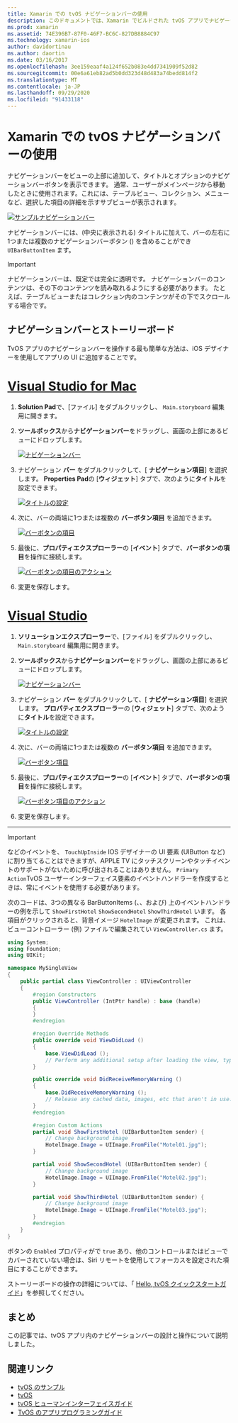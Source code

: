 ```yaml
---
title: Xamarin での tvOS ナビゲーションバーの使用
description: このドキュメントでは、Xamarin でビルドされた tvOS アプリでナビゲーションバーを操作する方法について説明します。 ここでは、ストーリーボードでのナビゲーションバーの設定と、これらのボタンからのイベントへの応答について説明します。
ms.prod: xamarin
ms.assetid: 74E396B7-87F0-46F7-BC6C-827DB8884C97
ms.technology: xamarin-ios
author: davidortinau
ms.author: daortin
ms.date: 03/16/2017
ms.openlocfilehash: 3ee159eaaf4a124f652b083e4dd7341909f52d82
ms.sourcegitcommit: 00e6a61eb82ad5b0dd323d48d483a74bedd814f2
ms.translationtype: MT
ms.contentlocale: ja-JP
ms.lasthandoff: 09/29/2020
ms.locfileid: "91433118"
---
```

# <a name="working-with-tvos-navigation-bars-in-xamarin"></a>Xamarin での tvOS ナビゲーションバーの使用

ナビゲーションバーをビューの上部に追加して、タイトルとオプションのナビゲーションバーボタンを表示できます。 通常、ユーザーがメインページから移動したときに使用されます。これには、テーブルビュー、コレクション、メニューなど、選択した項目の詳細を示すサブビューが表示されます。

[![サンプルナビゲーションバー](navigation-bars-images/navbar01.png)](navigation-bars-images/navbar01.png#lightbox)

ナビゲーションバーには、(中央に表示される) タイトルに加えて、バーの左右に1つまたは複数のナビゲーションバーボタン () を含めることができ `UIBarButtonItem` ます。

> [!IMPORTANT]
> ナビゲーションバーは、既定では完全に透明です。 ナビゲーションバーのコンテンツは、その下のコンテンツを読み取れるようにする必要があります。 たとえば、テーブルビューまたはコレクション内のコンテンツがその下でスクロールする場合です。

<a name="Navigation-Bars-and-Storyboards"></a>

## <a name="navigation-bars-and-storyboards"></a>ナビゲーションバーとストーリーボード

TvOS アプリのナビゲーションバーを操作する最も簡単な方法は、iOS デザイナーを使用してアプリの UI に追加することです。

# <a name="visual-studio-for-mac"></a>[Visual Studio for Mac](#tab/macos)

1. **Solution Pad**で、[ファイル] をダブルクリックし、 `Main.storyboard` 編集用に開きます。
1. **ツールボックス**から**ナビゲーションバー**をドラッグし、画面の上部にあるビューにドロップします。

    [![ナビゲーションバー](navigation-bars-images/navbar02.png)](navigation-bars-images/navbar02.png#lightbox)
1. ナビゲーション **バー** をダブルクリックして、[ **ナビゲーション項目**] を選択します。 **Properties Pad**の [**ウィジェット**] タブで、次のように**タイトル**を設定できます。

    [![タイトルの設定](navigation-bars-images/navbar03.png)](navigation-bars-images/navbar03.png#lightbox)
1. 次に、バーの両端に1つまたは複数の **バーボタン項目** を追加できます。

    [![バーボタンの項目](navigation-bars-images/navbar04.png)](navigation-bars-images/navbar04.png#lightbox)
1. 最後に、**プロパティエクスプローラー**の [**イベント**] タブで、**バーボタンの項目**を操作に接続します。

    [![バーボタンの項目のアクション](navigation-bars-images/navbar05.png)](navigation-bars-images/navbar05.png#lightbox)
1. 変更を保存します。

# <a name="visual-studio"></a>[Visual Studio](#tab/windows)

1. **ソリューションエクスプローラー**で、[ファイル] をダブルクリックし、 `Main.storyboard` 編集用に開きます。
1. **ツールボックス**から**ナビゲーションバー**をドラッグし、画面の上部にあるビューにドロップします。

    [![ナビゲーションバー](navigation-bars-images/navbar02-vs.png)](navigation-bars-images/navbar02-vs.png#lightbox)
1. ナビゲーション **バー** をダブルクリックして、[ **ナビゲーション項目**] を選択します。 **プロパティエクスプローラー**の [**ウィジェット**] タブで、次のように**タイトル**を設定できます。

    [![タイトルの設定](navigation-bars-images/navbar03-vs.png)](navigation-bars-images/navbar03-vs.png#lightbox)
1. 次に、バーの両端に1つまたは複数の **バーボタン項目** を追加できます。

    [![バーボタン項目](navigation-bars-images/navbar04-vs.png)](navigation-bars-images/navbar04-vs.png#lightbox)
1. 最後に、**プロパティエクスプローラー**の [**イベント**] タブで、**バーボタンの項目**を操作に接続します。

    [![バーボタン項目のアクション](navigation-bars-images/navbar05-vs.png)](navigation-bars-images/navbar05-vs.png#lightbox)
1. 変更を保存します。

-----

> [!IMPORTANT]
> などのイベントを、 `TouchUpInside` IOS デザイナーの UI 要素 (UIButton など) に割り当てることはできますが、APPLE TV にタッチスクリーンやタッチイベントのサポートがないために呼び出されることはありません。 `Primary Action`TvOS ユーザーインターフェイス要素のイベントハンドラーを作成するときは、常にイベントを使用する必要があります。

次のコードは、3つの異なる BarButtonItems (、、および) 上のイベントハンドラーの例を示して `ShowFirstHotel` `ShowSecondHotel` `ShowThirdHotel` います。 各項目がクリックされると、背景イメージ `HotelImage` が変更されます。 これは、ビューコントローラー (例) ファイルで編集されてい `ViewController.cs` ます。

```csharp
using System;
using Foundation;
using UIKit;

namespace MySingleView
{
    public partial class ViewController : UIViewController
    {
        #region Constructors
        public ViewController (IntPtr handle) : base (handle)
        {
        }
        #endregion

        #region Override Methods
        public override void ViewDidLoad ()
        {
            base.ViewDidLoad ();
            // Perform any additional setup after loading the view, typically from a nib.
        }

        public override void DidReceiveMemoryWarning ()
        {
            base.DidReceiveMemoryWarning ();
            // Release any cached data, images, etc that aren't in use.
        }
        #endregion

        #region Custom Actions
        partial void ShowFirstHotel (UIBarButtonItem sender) {
            // Change background image
            HotelImage.Image = UIImage.FromFile("Motel01.jpg");
        }

        partial void ShowSecondHotel (UIBarButtonItem sender) {
            // Change background image
            HotelImage.Image = UIImage.FromFile("Motel02.jpg");
        }

        partial void ShowThirdHotel (UIBarButtonItem sender) {
            // Change background image
            HotelImage.Image = UIImage.FromFile("Motel03.jpg");
        }
        #endregion
    }
}
```

ボタンの `Enabled` プロパティがで `true` あり、他のコントロールまたはビューでカバーされていない場合は、Siri リモートを使用してフォーカスを設定された項目にすることができます。

ストーリーボードの操作の詳細については、「 [Hello, tvOS クイックスタートガイド](~/ios/tvos/get-started/hello-tvos.md)」を参照してください。

<a name="Summary"></a>

## <a name="summary"></a>まとめ

この記事では、tvOS アプリ内のナビゲーションバーの設計と操作について説明しました。

## <a name="related-links"></a>関連リンク

- [tvOS のサンプル](/samples/browse/?products=xamarin&term=Xamarin.iOS%2btvOS)
- [tvOS](https://developer.apple.com/tvos/)
- [tvOS ヒューマンインターフェイスガイド](https://developer.apple.com/tvos/human-interface-guidelines/)
- [TvOS のアプリプログラミングガイド](https://developer.apple.com/library/prerelease/tvos/documentation/General/Conceptual/AppleTV_PG/)